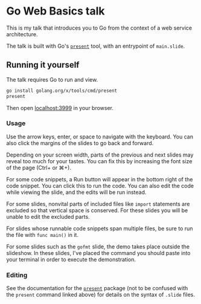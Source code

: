 # Go Web Basics talk

This is my talk that introduces you to Go from the context of a web service
architecture.

The talk is built with Go's [`present`][present-cmd] tool, with an entrypoint of
`main.slide`.

[present-cmd]: https://pkg.go.dev/golang.org/x/tools/cmd/present

## Running it yourself

The talk requires Go to run and view.

```sh
go install golang.org/x/tools/cmd/present
present
```

Then open [localhost:3999][localhost] in your browser.

[localhost]: http://localhost:3999

### Usage
Use the arrow keys, enter, or space to navigate with the keyboard. You can also
click the margins of the slides to go back and forward.

Depending on your screen width, parts of the previous and next slides may
reveal too much for your tastes. You can fix this by increasing the font size
of the page (Ctrl+ or ⌘+).

For some code snippets, a Run button will appear in the bottom right of the
code snippet. You can click this to run the code. You can also edit the code
while viewing the slide, and the edits will be run instead.

For some slides, nonvital parts of included files like `import` statements are
excluded so that vertical space is conserved. For these slides you will be
unable to edit the excluded parts.

For slides whose runnable code snippets span multiple files, be sure to run the
file with `func main()` in it.

For some slides such as the `gofmt` slide, the demo takes place outside the
slideshow. In these slides, I've placed the command you should paste into your
terminal in order to execute the demonstration.

### Editing
See the documentation for the [`present`][present-pkg] package (not to be
confused with the `present` command linked above) for details on the syntax of
`.slide` files.

[present-pkg]: https://pkg.go.dev/golang.org/x/tools/present
